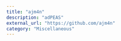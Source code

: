 ```yaml
---
title: "ajm4n"
description: "adPEAS"
external_url: "https://github.com/ajm4n"
category: "Miscellaneous"
---
```


